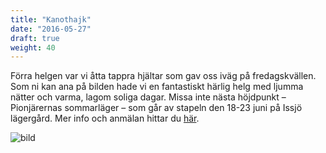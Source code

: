 ```yaml
---
title: "Kanothajk"
date: "2016-05-27"
draft: true
weight: 40
---
```

Förra helgen var vi åtta tappra hjältar som gav oss iväg på fredagskvällen. Som ni kan ana på bilden hade vi en fantastiskt härlig helg med ljumma nätter och varma, lagom soliga dagar. Missa inte nästa höjdpunkt – Pionjärernas sommarläger – som går av stapeln den 18-23 juni på Issjö lägergård. Mer info och anmälan hittar du [här](/lager/piratskatten2016/).

![bild](/img/kanot.JPG)
